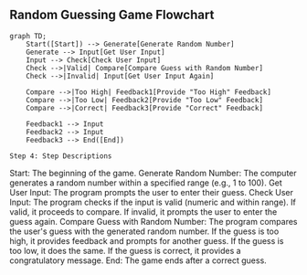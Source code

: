 ## Random Guessing Game Flowchart

```mermaid
graph TD;
    Start([Start]) --> Generate[Generate Random Number]
    Generate --> Input[Get User Input]
    Input --> Check[Check User Input]
    Check -->|Valid| Compare[Compare Guess with Random Number]
    Check -->|Invalid| Input[Get User Input Again]
    
    Compare -->|Too High| Feedback1[Provide "Too High" Feedback]
    Compare -->|Too Low| Feedback2[Provide "Too Low" Feedback]
    Compare -->|Correct| Feedback3[Provide "Correct" Feedback]
    
    Feedback1 --> Input
    Feedback2 --> Input
    Feedback3 --> End([End])
```

    Step 4: Step Descriptions
Start: The beginning of the game.
Generate Random Number: The computer generates a random number within a specified range (e.g., 1 to 100).
Get User Input: The program prompts the user to enter their guess.
Check User Input: The program checks if the input is valid (numeric and within range).
If valid, it proceeds to compare.
If invalid, it prompts the user to enter the guess again.
Compare Guess with Random Number: The program compares the user's guess with the generated random number.
If the guess is too high, it provides feedback and prompts for another guess.
If the guess is too low, it does the same.
If the guess is correct, it provides a congratulatory message.
End: The game ends after a correct guess.


